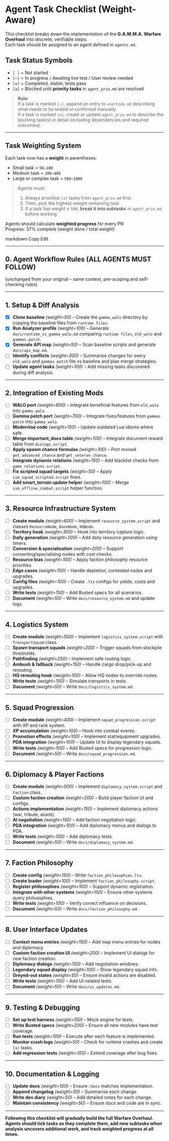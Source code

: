 # **Agent Task Checklist (Weight-Aware)**

This checklist breaks down the implementation of the **G.A.M.M.A. Warfare Overhaul** into discrete, verifiable steps.  
Each task should be assigned to an agent defined in `agents.md`.  

## **Task Status Symbols**

- `[ ]` = Not started  
- `[~]` = In progress / Awaiting live test / User review needed  
- `[x]` = Completed, stable, tests pass  
- `[a]` = Blocked until **priority tasks** in `agent_prio.md` are resolved  

> **Rule:**  
> If a task is marked `[~]`, append an entry to `usertodo.md` describing what needs to be tested or confirmed manually.  
> If a task is marked `[a]`, create or update `agent_prio.md` to describe the blocking task(s) in detail (including dependencies and required outcomes).  

---

## **Task Weighting System**

Each task now has a **weight** in parentheses:  
- Small task = `50–100`  
- Medium task = `200–400`  
- Large or complex task = `500–1000`  

> Agents must:
> 1. Always prioritise `[a]` tasks from `agent_prio.md` first.  
> 2. Then, pick the highest-weight remaining task.  
> 3. If a task has weight ≥ `500`, **break it into subtasks** in `agent_prio.md` before working.  

Agents should calculate **weighted progress** for every PR:  
Progress: 37% complete (weight done / total weight)

markdown
Copy
Edit

---

## **0. Agent Workflow Rules (ALL AGENTS MUST FOLLOW)**  

(unchanged from your original – same context, pre-scoping and self-checking rules)

---

## **1. Setup & Diff Analysis**

- [x] **Clone baseline** *(weight=50)* – Create the `gamma_walo` directory by copying the baseline files from `runtime files`.
- [x] **Run Analyzer profile** *(weight=100)* – Generate `docs/runtime_vs_gamma_walo.md` comparing `runtime files`, `old_walo` and `gammas patch`.
- [x] **Generate API map** *(weight=50)* – Scan baseline scripts and generate `docs/api_map.md`.
- [ ] **Identify conflicts** *(weight=300)* – Summarise changes for every `old_walo` and `gammas patch` file vs baseline and plan merge strategies.
- [ ] **Update agent tasks** *(weight=100)* – Add missing tasks discovered during diff analysis.

---

## **2. Integration of Existing Mods**

- [ ] **WALO port** *(weight=800)* – Integrate beneficial features from `old_walo` into `gamma_walo`.
- [ ] **Gamma patch port** *(weight=700)* – Integrate fixes/features from `gammas patch` into `gamma_walo`.
- [ ] **Modernise code** *(weight=150)* – Update outdated Lua idioms where safe.
- [ ] **Merge important_docs table** *(weight=100)* – Integrate document reward table from `dialogs.script`.
- [ ] **Apply spawn chance formulas** *(weight=100)* – Port revised `get_advanced_chance` and `get_veteran_chance`.
- [ ] **Integrate dynamic relations** *(weight=150)* – Add blacklist checks from `game_relations.script`.
- [ ] **Fix scripted squad targets** *(weight=50)* – Apply `sim_squad_scripted.script` fixes.
- [ ] **Add smart_terrain update helper** *(weight=100)* – Merge `sim_offline_combat.script` helper function.

---

## **3. Resource Infrastructure System**

- [ ] **Create module** *(weight=600)* – Implement `resource_system.script` and classes `ResourceNode`, `BaseNode`, `HQNode`.
- [ ] **Territory hook** *(weight=300)* – Hook into territory capture logic.
- [ ] **Daily generation** *(weight=200)* – Add daily resource generation using timers.
- [ ] **Conversion & specialisation** *(weight=200)* – Support converting/specialising nodes with cost checks.
- [ ] **Resource bias** *(weight=100)* – Apply faction philosophy resource priorities.
- [ ] **Edge cases** *(weight=150)* – Handle depletion, contested nodes and upgrades.
- [ ] **Config files** *(weight=100)* – Create `.ltx` configs for yields, costs and upgrades.
- [ ] **Write tests** *(weight=150)* – Add Busted specs for all scenarios.
- [ ] **Document** *(weight=50)* – Write `docs/resource_system.md` and update logs.

---

## **4. Logistics System**

- [ ] **Create module** *(weight=500)* – Implement `logistics_system.script` with `TransportSquad` class.
- [ ] **Spawn transport squads** *(weight=200)* – Trigger squads from stockpile thresholds.
- [ ] **Pathfinding** *(weight=250)* – Implement safe routing logic.
- [ ] **Ambush & fallback** *(weight=150)* – Handle cargo drop/pick-up and rerouting.
- [ ] **HQ rerouting hook** *(weight=100)* – Allow HQ nodes to override routes.
- [ ] **Write tests** *(weight=150)* – Simulate transports in tests.
- [ ] **Document** *(weight=50)* – Write `docs/logistics_system.md`.

---

## **5. Squad Progression**

- [ ] **Create module** *(weight=400)* – Implement `squad_progression.script` with XP and rank system.
- [ ] **XP accumulation** *(weight=100)* – Hook into combat events.
- [ ] **Promotion effects** *(weight=100)* – Implement stat/equipment upgrades.
- [ ] **PDA integration** *(weight=100)* – Update UI to display legendary squads.
- [ ] **Write tests** *(weight=100)* – Add Busted specs for progression logic.
- [ ] **Document** *(weight=50)* – Write `docs/squad_progression.md`.

---

## **6. Diplomacy & Player Factions**

- [ ] **Create module** *(weight=500)* – Implement `diplomacy_system.script` and `Faction` class.
- [ ] **Custom faction creation** *(weight=200)* – Build player faction UI and configs.
- [ ] **Actions implementation** *(weight=150)* – Implement diplomacy actions (war, tribute, assist).
- [ ] **AI negotiation** *(weight=150)* – Add faction negotiation logic.
- [ ] **PDA integration** *(weight=100)* – Add diplomacy menus and dialogs to PDA.
- [ ] **Write tests** *(weight=100)* – Add diplomacy tests.
- [ ] **Document** *(weight=50)* – Write `docs/diplomacy_system.md`.

---

## **7. Faction Philosophy**

- [ ] **Create config** *(weight=150)* – Write `faction_philosophies.ltx`.
- [ ] **Create loader** *(weight=100)* – Implement `faction_philosophy.script`.
- [ ] **Register philosophies** *(weight=100)* – Support dynamic registration.
- [ ] **Integrate with other systems** *(weight=150)* – Ensure other systems query philosophies.
- [ ] **Write tests** *(weight=100)* – Verify correct influence on decisions.
- [ ] **Document** *(weight=50)* – Write `docs/faction_philosophy.md`.

---

## **8. User Interface Updates**

- [ ] **Context menu entries** *(weight=150)* – Add map menu entries for nodes and diplomacy.
- [ ] **Custom faction creation UI** *(weight=200)* – Implement UI dialogs for new faction creation.
- [ ] **Diplomacy dialogs** *(weight=150)* – Add negotiation windows.
- [ ] **Legendary squad display** *(weight=100)* – Show legendary squad info.
- [ ] **Greyed-out states** *(weight=50)* – Ensure invalid actions are disabled.
- [ ] **Write tests** *(weight=100)* – Add UI-related tests.
- [ ] **Document** *(weight=50)* – Write `docs/ui_updates.md`.

---

## **9. Testing & Debugging**

- [ ] **Set up test harness** *(weight=150)* – Mock engine for tests.
- [ ] **Write Busted specs** *(weight=200)* – Ensure all new modules have test coverage.
- [ ] **Run tests** *(weight=100)* – Execute after each feature is implemented.
- [ ] **Monitor crash logs** *(weight=50)* – Check for runtime crashes and create `[a]` tasks.
- [ ] **Add regression tests** *(weight=100)* – Extend coverage after bug fixes.

---

## **10. Documentation & Logging**

- [ ] **Update docs** *(weight=100)* – Ensure `/docs` matches implementation.
- [ ] **Append changelog** *(weight=50)* – Summarise each change.
- [ ] **Write dev diary** *(weight=50)* – Add detailed notes for each change.
- [ ] **Maintain consistency** *(weight=50)* – Ensure docs and code are in sync.

---

**Following this checklist will gradually build the full Warfare Overhaul.  
Agents should tick tasks as they complete them, add new subtasks when analysis uncovers additional work, and track weighted progress at all times.**
